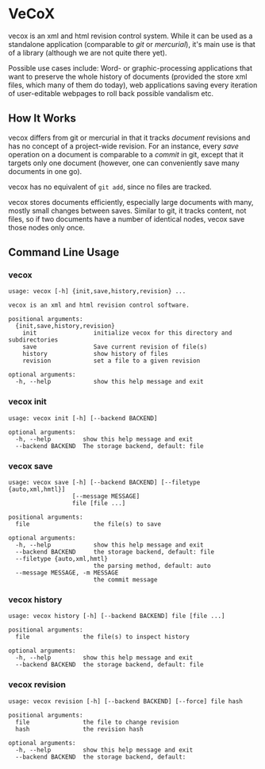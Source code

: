 VeCoX
=====

vecox is an xml and html revision control system. While it can be used as a standalone application (comparable to *git* or *mercurial*), it's main use is that of a library (although we are not quite there yet).

Possible use cases include: Word- or graphic-processing applications that want to preserve the whole history of documents (provided the store xml files, which many of them do today), web applications saving every iteration of user-editable webpages to roll back possible vandalism etc.

## How It Works ##

vecox differs from git or mercurial in that it tracks *document* revisions and has no concept of a project-wide revision. For an instance, every *save* operation on a document is comparable to a *commit* in git, except that it targets only one document (however, one can conveniently save many documents in one go).

vecox has no equivalent of `git add`, since no files are tracked.

vecox stores documents efficiently, especially large documents with many, mostly small changes between saves. Similar to git, it tracks content, not files, so if two documents have a number of identical nodes, vecox save those nodes only once.

## Command Line Usage ##

### vecox ###

    usage: vecox [-h] {init,save,history,revision} ...

    vecox is an xml and html revision control software.

    positional arguments:
      {init,save,history,revision}
        init                initialize vecox for this directory and subdirectories
        save                Save current revision of file(s)
        history             show history of files
        revision            set a file to a given revision

    optional arguments:
      -h, --help            show this help message and exit

### vecox init ###

    usage: vecox init [-h] [--backend BACKEND]

    optional arguments:
      -h, --help         show this help message and exit
      --backend BACKEND  The storage backend, default: file

### vecox save ###

    usage: vecox save [-h] [--backend BACKEND] [--filetype {auto,xml,hmtl}]
                      [--message MESSAGE]
                      file [file ...]

    positional arguments:
      file                  the file(s) to save

    optional arguments:
      -h, --help            show this help message and exit
      --backend BACKEND     the storage backend, default: file
      --filetype {auto,xml,hmtl}
                            the parsing method, default: auto
      --message MESSAGE, -m MESSAGE
                            the commit message

### vecox history ###

    usage: vecox history [-h] [--backend BACKEND] file [file ...]

    positional arguments:
      file               the file(s) to inspect history

    optional arguments:
      -h, --help         show this help message and exit
      --backend BACKEND  the storage backend, default: file

### vecox revision ###

    usage: vecox revision [-h] [--backend BACKEND] [--force] file hash

    positional arguments:
      file               the file to change revision
      hash               the revision hash

    optional arguments:
      -h, --help         show this help message and exit
      --backend BACKEND  the storage backend, default:
